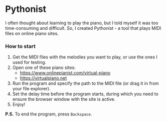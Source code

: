 # Pythonist
I often thought about learning to play the piano, but I told myself it was too time-consuming and difficult. So, I created Pythonist - a tool that plays MIDI files on online piano sites.

### How to start
1. Get the MIDI files with the melodies you want to play, or use the ones I used for testing.
2. Open one of these piano sites:
   - https://www.onlinepianist.com/virtual-piano
   - https://virtualpiano.net
3. Run the program and specify the path to the MIDI file (or drag it in from your file explorer).
4. Set the delay time before the program starts, during which you need to ensure the browser window with the site is active.
5. Enjoy!

**P.S.** To end the program, press `Backspace`.
